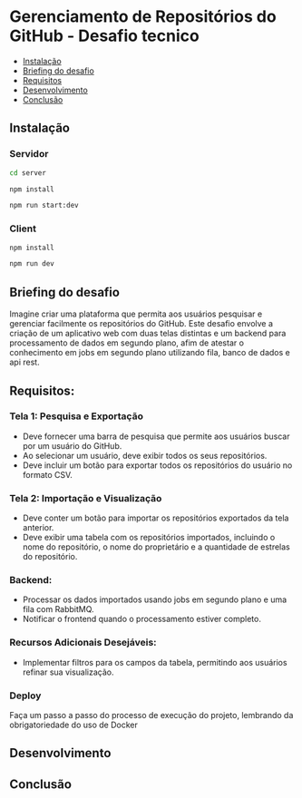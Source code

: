 # Gerenciamento de Repositórios do GitHub - Desafio tecnico

- [Instalação](#instalacao)
- [Briefing do desafio ](#briefing-do-desafio)
- [Requisitos](#requisitos)
- [Desenvolvimento](#desenvolvimento)
- [Conclusão](#conclusao)

## Instalação

### Servidor

```sh
cd server
```

```sh
npm install
```

```sh
npm run start:dev
```

### Client

```sh
npm install
```

```sh
npm run dev
```

## Briefing do desafio

Imagine criar uma plataforma que permita aos usuários pesquisar e gerenciar facilmente os repositórios do GitHub.
Este desafio envolve a criação de um aplicativo web com duas telas distintas e um backend para processamento de dados em segundo plano, afim de atestar o conhecimento em jobs em segundo plano utilizando fila, banco de dados e api rest.

## Requisitos:

### Tela 1: Pesquisa e Exportação

- Deve fornecer uma barra de pesquisa que permite aos usuários buscar por um usuário do GitHub.
- Ao selecionar um usuário, deve exibir todos os seus repositórios.
- Deve incluir um botão para exportar todos os repositórios do usuário no formato CSV.

### Tela 2: Importação e Visualização

- Deve conter um botão para importar os repositórios exportados da tela anterior.
- Deve exibir uma tabela com os repositórios importados, incluindo o nome do repositório,
  o nome do proprietário e a quantidade de estrelas do repositório.

### Backend:

- Processar os dados importados usando jobs em segundo plano e uma fila com RabbitMQ.
- Notificar o frontend quando o processamento estiver completo.

### Recursos Adicionais Desejáveis:

- Implementar filtros para os campos da tabela, permitindo aos usuários refinar sua visualização.

### Deploy

Faça um passo a passo do processo de execução do projeto,
lembrando da obrigatoriedade do uso de Docker

## Desenvolvimento

## Conclusão
